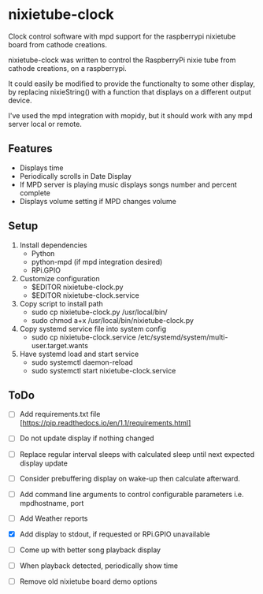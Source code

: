 # nixietube-clock
Clock control software with mpd support for the raspberrypi nixietube board from cathode creations.

nixietube-clock was written to control the RaspberryPi nixie tube from cathode creations, on a raspberrypi.

It could easily be modified to provide the functionalty to some other display, by replacing nixieString() with a 
function that displays on a different output device.

I've used the mpd integration with mopidy, but it should work with any mpd server local or remote.

## Features
- Displays time
- Periodically scrolls in Date Display
- If MPD server is playing music displays songs number and percent complete
- Displays volume setting if MPD changes volume

## Setup
1. Install dependencies
    - Python
    - python-mpd (if mpd integration desired)
    - RPi.GPIO 
2. Customize configuration
    - $EDITOR nixietube-clock.py
    - $EDITOR nixietube-clock.service
3. Copy script to install path
    - sudo cp nixietube-clock.py /usr/local/bin/
    - sudo chmod a+x /usr/local/bin/nixietube-clock.py
4. Copy systemd service file into system config
    - sudo cp nixietube-clock.service /etc/systemd/system/multi-user.target.wants
5. Have systemd load and start service
    - sudo systemctl daemon-reload
    - sudo systemctl start nixietube-clock.service

## ToDo
- [ ] Add requirements.txt file [https://pip.readthedocs.io/en/1.1/requirements.html]
- [ ] Do not update display if nothing changed
- [ ] Replace regular interval sleeps with calculated sleep until next expected display update
- [ ] Consider prebuffering display on wake-up then calculate afterward.
- [ ] Add command line arguments to control configurable parameters i.e. mpdhostname, port
- [ ] Add Weather reports
- [x] Add display to stdout, if requested or RPi.GPIO unavailable
- [ ] Come up with better song playback display
- [ ] When playback detected, periodically show time
- [ ] Remove old nixietube board demo options

